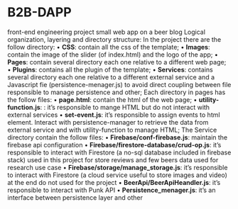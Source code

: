 # B2B-DAPP
front-end engineering project small web app on a beer blog
Logical organization, layering and directory structure:
In the project there are the follow directory:
    •	**CSS**: contain all the css of the template;
    •	**Images**: contain the image of the slider (of index.html) and the logo of the app;
    •	**Pages**: contain several directory each one relative to a different web page;
    •	**Plugins**: contains all the plugin of the template;
    •	**Services**: contains several directory each one relative to a different external service and a Javascript fie (persistence-menager.js) to avoid direct coupling between file responsible to manage persistence and other;
Each directory in pages has the follow files:
    •	**page.html**: contain the html of the web page;
    •	**utility-function.js**: : it’s responsible to mange HTML but do not interact with external services
    •	**set-event.js**: it’s responsible to assign events to html element. Interact with persistence-manager to retrieve the data from external service and with utility-function to manage HTML;
The Service directory contain the follow files:
    •	**Firebase/conf-firebase.js**: maintain the firebase api configuration 
    •	**Firebase/firestore-database/crud-op.js**:  it’s responsible to interact with Firestore (a no-sql database included in firebase stack) used in this project for store reviews and few beers data used for research use case
    •	**Firebase/storage/manage_storage.js**:   it’s responsible to interact with Firestore (a cloud service useful to store images and video) at the end do not used for the project
    •	**BeerApi/BeerApiHeandler.js**: it’s responsible to interact with Punk API
    •	**Persistence_menager.js**: it’s an interface between persistence layer and other
